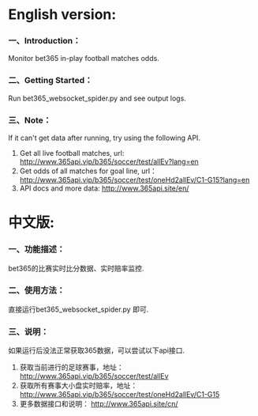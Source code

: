   
    
# English version:

### 一、Introduction：
Monitor bet365 in-play football matches odds.

### 二、Getting Started：
Run bet365_websocket_spider.py and see output logs.

### 三、Note：
If it can't get data after running, try using the following API.

1. Get all live football matches, url: http://www.365api.vip/b365/soccer/test/allEv?lang=en
2. Get odds of all matches for goal line, url： http://www.365api.vip/b365/soccer/test/oneHd2allEv/C1-G15?lang=en
3. API docs and more data:  http://www.365api.site/en/
  
    
    
# 中文版:

### 一、功能描述：
bet365的比赛实时比分数据、实时赔率监控.

### 二、使用方法：
直接运行bet365_websocket_spider.py 即可.

### 三、说明：
如果运行后没法正常获取365数据，可以尝试以下api接口.

1. 获取当前进行的足球赛事，地址： http://www.365api.vip/b365/soccer/test/allEv
2. 获取所有赛事大小盘实时赔率，地址： http://www.365api.vip/b365/soccer/test/oneHd2allEv/C1-G15
3. 更多数据接口和说明：  http://www.365api.site/cn/  


